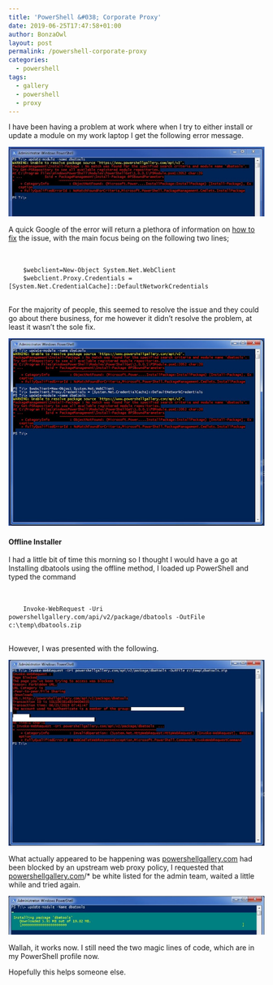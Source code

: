 ```yaml
---
title: 'PowerShell &#038; Corporate Proxy'
date: 2019-06-25T17:47:58+01:00
author: BonzaOwl
layout: post
permalink: /powershell-corporate-proxy
categories:
  - powershell
tags:
  - gallery
  - powershell
  - proxy
---
```

I have been having a problem at work where when I try to either install or update a module on my work laptop I get the following error message.

![](/assets/img/PowershellProxy.jpg)

A quick Google of the error will return a plethora of information on [how to fix](https://stackoverflow.com/questions/14263359/access-web-using-powershell-and-proxy) the issue, with the main focus being on the following two lines;

<pre>  
  <code class="ps">
    $webclient=New-Object System.Net.WebClient
    $webclient.Proxy.Credentials = [System.Net.CredentialCache]::DefaultNetworkCredentials
  </code>
</pre>

For the majority of people, this seemed to resolve the issue and they could go about there business, for me however it didn&#8217;t resolve the problem, at least it wasn&#8217;t the sole fix.

![](/assets/img/PowershellProxy2.jpg)

#### Offline Installer

I had a little bit of time this morning so I thought I would have a go at Installing dbatools using the offline method, I loaded up PowerShell and typed the command

<pre>  
  <code class="ps">
    Invoke-WebRequest -Uri powershellgallery.com/api/v2/package/dbatools -OutFile c:\temp\dbatools.zip
  </code>
</pre>

However, I was presented with the following.

![](/assets/img/PowershellProxy3.jpg)

What actually appeared to be happening was [powershellgallery.com](https://www.powershellgallery.com/) had been blocked by an upstream web proxy policy, I requested that [powershellgallery.com](https://www.powershellgallery.com/)/* be white listed for the admin team, waited a little while and tried again.

![](/assets/img/PowershellProxy4.jpg)

Wallah, it works now. I still need the two magic lines of code, which are in my PowerShell profile now.

Hopefully this helps someone else.